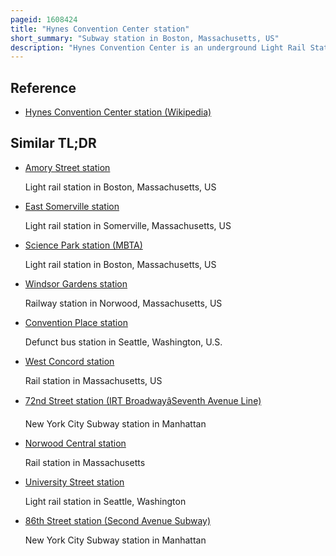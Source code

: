 ```yaml
---
pageid: 1608424
title: "Hynes Convention Center station"
short_summary: "Subway station in Boston, Massachusetts, US"
description: "Hynes Convention Center is an underground Light Rail Station located on the green Line of the Massachusetts Bay Transportation Authority. It is located at the Intersection of newbury Street and massachusetts Avenue near the western End of back Bay Neighborhood in Boston Massachusetts. The Station is named for Hynes Convention Center which is located approximately 700 Feet to the East along Boylston Street. It has two Side Platforms which serve the two Tracks of Boylston Street subway used by green Line B Branch c Branch and D Branch. The main Entrance to the Station from massachusetts Avenue leads to the Lobby of the Station's Fare under the 360 Newbury Street Building."
---
```


## Reference

- [Hynes Convention Center station (Wikipedia)](https://en.wikipedia.org/?curid=1608424)

## Similar TL;DR

- [Amory Street station](/tldr/en/amory-street-station)

  Light rail station in Boston, Massachusetts, US

- [East Somerville station](/tldr/en/east-somerville-station)

  Light rail station in Somerville, Massachusetts, US

- [Science Park station (MBTA)](/tldr/en/science-park-station-mbta)

  Light rail station in Boston, Massachusetts, US

- [Windsor Gardens station](/tldr/en/windsor-gardens-station)

  Railway station in Norwood, Massachusetts, US

- [Convention Place station](/tldr/en/convention-place-station)

  Defunct bus station in Seattle, Washington, U.S.

- [West Concord station](/tldr/en/west-concord-station)

  Rail station in Massachusetts, US

- [72nd Street station (IRT BroadwayâSeventh Avenue Line)](/tldr/en/72nd-street-station-irt-broadwayseventh-avenue-line)

  New York City Subway station in Manhattan

- [Norwood Central station](/tldr/en/norwood-central-station)

  Rail station in Massachusetts

- [University Street station](/tldr/en/university-street-station)

  Light rail station in Seattle, Washington

- [86th Street station (Second Avenue Subway)](/tldr/en/86th-street-station-second-avenue-subway)

  New York City Subway station in Manhattan
